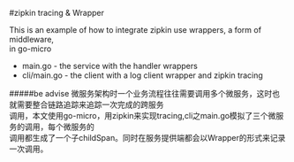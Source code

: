 #zipkin tracing & Wrapper


This is an example of how to integrate zipkin use  wrappers, a form of middleware,  
in go-micro

- main.go - the service with the handler wrappers
- cli/main.go - the client with a log client wrapper and zipkin tracing

#####be advise
微服务架构时一个业务流程往往需要调用多个微服务，这时也就需要整合链路追踪来追踪一次完成的跨服务  
调用，本文使用go-micro，用zipkin来实现tracing,cli之main.go模拟了三个微服务的调用，每个微服务的  
调用都生成了一个子childSpan。同时在服务提供端都会以Wrapper的形式来记录一次调用。